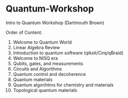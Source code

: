 # Quantum-Workshop
Intro to Quantum Workshop (Dartmouth Brown)

Order of Content: 
1. Welcome to Quantum World
2. Linear Algebra Review
3. Introduction to quantum software (qiksit/Cirq/qBraid)
4. Welcome to NISQ era
5. Qubits, gates, and measurements
6. Circuits and Algorithms
7. Quantum control and decoherence
8. Quantum materials
9. Quantum algorihtms for chemistry and materials
10. Topological quantum materials
